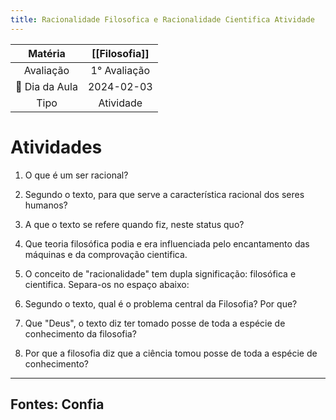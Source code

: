 ```yaml
---
title: Racionalidade Filosofica e Racionalidade Cientifica Atividade
---
```

| Matéria | [[Filosofia]] |
| :--: | :--: |
| Avaliação | 1° Avaliação |
| 📆 Dia da Aula | 2024-02-03 |
| Tipo | Atividade |
# Atividades
1. O que é um ser racional?

2. Segundo o texto, para que serve a característica racional dos seres humanos?

3. A que o texto se refere quando fiz, neste status quo?

4. Que teoria filosófica podia e era influenciada pelo encantamento das máquinas e da comprovação cientifica.

5. O conceito de "racionalidade" tem dupla significação: filosófica e cientifica. Separa-os no espaço abaixo:

6. Segundo o texto, qual é o problema central da Filosofia? Por que?

7. Que "Deus", o texto diz ter tomado posse de toda a espécie de conhecimento da filosofia?

8. Por que a filosofia diz que a ciência tomou posse de toda a espécie de conhecimento?

---

## Fontes: Confia
